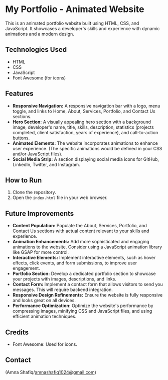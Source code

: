 # My Portfolio - Animated Website

This is an animated portfolio website built using HTML, CSS, and JavaScript. It showcases a developer's skills and experience with dynamic animations and a modern design.

## Technologies Used

*   HTML
*   CSS
*   JavaScript
*   Font Awesome (for icons)

## Features

*   **Responsive Navigation:** A responsive navigation bar with a logo, menu toggle, and links to Home, About, Services, Portfolio, and Contact Us sections.
*   **Hero Section:** A visually appealing hero section with a background image, developer's name, title, skills, description, statistics (projects completed, client satisfaction, years of experience), and call-to-action buttons.
*   **Animated Elements:**  The website incorporates animations to enhance user experience.  (The specific animations would be defined in your CSS and/or JavaScript files).
*   **Social Media Strip:** A section displaying social media icons for GitHub, LinkedIn, Twitter, and Instagram.

## How to Run

1.  Clone the repository.
2.  Open the `index.html` file in your web browser.

## Future Improvements

*   **Content Population:** Populate the About, Services, Portfolio, and Contact Us sections with actual content relevant to your skills and experience.
*   **Animation Enhancements:** Add more sophisticated and engaging animations to the website.  Consider using a JavaScript animation library like GSAP for more control.
*   **Interactive Elements:** Implement interactive elements, such as hover effects, click events, and form submissions, to improve user engagement.
*   **Portfolio Section:** Develop a dedicated portfolio section to showcase your projects with images, descriptions, and links.
*   **Contact Form:** Implement a contact form that allows visitors to send you messages.  This will require backend integration.
*   **Responsive Design Refinements:**  Ensure the website is fully responsive and looks great on all devices.
*   **Performance Optimization:** Optimize the website's performance by compressing images, minifying CSS and JavaScript files, and using efficient animation techniques.

## Credits

*   Font Awesome: Used for icons.

## Contact

(Amna Shafiq/amnashafiq1024@gmail.com)
